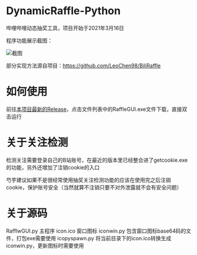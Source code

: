 # DynamicRaffle-Python
哔哩哔哩动态抽奖工具，项目开始于2021年3月16日

程序功能展示截图：

![截图](https://user-images.githubusercontent.com/75879378/112303896-cd96c700-8cd7-11eb-9a5a-0de24521d512.png)

部分实现方法源自项目：https://github.com/LeoChen98/BiliRaffle

# 如何使用

前往[本项目最新的Release](https://github.com/shoyu3/DynamicRaffle-Python/releases/latest)，点击文件列表中的RaffleGUI.exe文件下载，直接双击运行

# 关于关注检测

检测关注需要登录自己的B站账号，在最近的版本里已经整合进了getcookie.exe的功能，另外还增加了注销cookie的入口

芍芋建议如果不是很经常使用抽奖关注检测功能的应该在使用完之后注销cookie，保护账号安全（当然就算不注销只要不对外泄露就不会有安全问题）

# 关于源码

RafflwGUI.py 主程序
icon.ico 窗口图标
iconwin.py 包含窗口图标base64码的文件，打包exe需要使用
icopyspawn.py 将当前目录下的icon.ico转换生成iconwin.py，更新图标时需要使用
